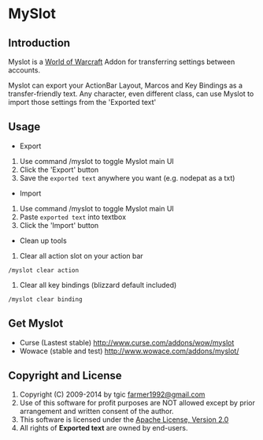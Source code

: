 MySlot
======

Introduction
------------
Myslot is a [World of Warcraft](http://www.battle.net/wow) Addon for transferring settings between accounts.

Myslot can export your ActionBar Layout, Marcos and Key Bindings as a transfer-friendly text. 
Any character, even different class, can use Myslot to import those settings from the 'Exported text'

Usage
-----

 * Export

  1. Use command /myslot to toggle Myslot main UI
  1. Click the 'Export' button
  1. Save the `exported text` anywhere you want (e.g. nodepat as a txt)

 * Import
  
  1. Use command /myslot to toggle Myslot main UI
  1. Paste `exported text` into textbox
  1. Click the 'Import' button
 
 * Clean up tools
  
  1. Clear all action slot on your action bar
     
    /myslot clear action

  1. Clear all key bindings (blizzard default included)
     
    /myslot clear binding


Get Myslot
----------
 * Curse (Lastest stable) http://www.curse.com/addons/wow/myslot
 * Wowace (stable and test) http://www.wowace.com/addons/myslot/

Copyright and License
---------------------
1. Copyright (C) 2009-2014 by tgic <farmer1992@gmail.com>
1. Use of this software for profit purposes are NOT allowed except by prior arrangement and written consent of the author.
1. This software is licensed under the [Apache License, Version 2.0](http://www.apache.org/licenses/LICENSE-2.0.html)
1. All rights of **Exported text** are owned by end-users.
